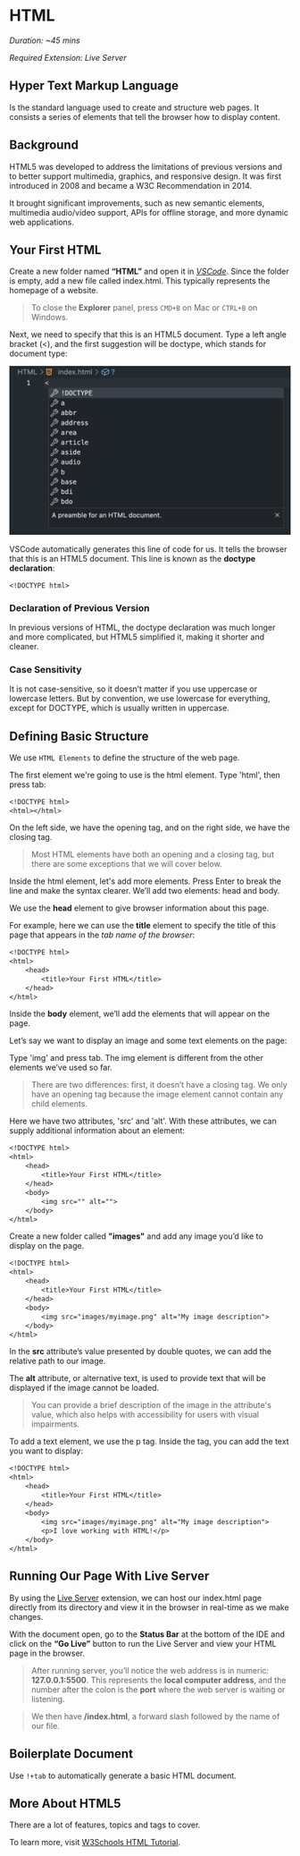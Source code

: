 # HTML

_Duration: ~45 mins_

_Required Extension: Live Server_

## Hyper Text Markup Language

Is the standard language used to create and structure web pages. It consists a series of elements that tell the browser how to display content.

## Background

HTML5 was developed to address the limitations of previous versions and to better support multimedia, graphics, and responsive design. It was first introduced in 2008 and became a W3C Recommendation in 2014.

It brought significant improvements, such as new semantic elements, multimedia audio/video support, APIs for offline storage, and more dynamic web applications.

## Your First HTML

Create a new folder named **“HTML”** and open it in [_VSCode_](https://code.visualstudio.com/). Since the folder is empty, add a new file called index.html. This typically represents the homepage of a website.

> To close the **Explorer** panel, press `CMD+B` on Mac or `CTRL+B` on Windows.

Next, we need to specify that this is an HTML5 document. Type a left angle bracket (<), and the first suggestion will be doctype, which stands for document type:

![html-declaration-intellisense](images/html-declaration-intellisense.png)

VSCode automatically generates this line of code for us. It tells the browser that this is an HTML5 document. This line is known as the **doctype declaration**:

```
<!DOCTYPE html>
```

### Declaration of Previous Version

In previous versions of HTML, the doctype declaration was much longer and more complicated, but HTML5 simplified it, making it shorter and cleaner.

### Case Sensitivity

It is not case-sensitive, so it doesn’t matter if you use uppercase or lowercase letters. But by convention, we use lowercase for everything, except for DOCTYPE, which is usually written in uppercase.

## Defining Basic Structure

We use `HTML Elements` to define the structure of the web page.

The first element we're going to use is the html element. Type 'html', then press tab:

```
<!DOCTYPE html>
<html></html>
```

On the left side, we have the opening tag, and on the right side, we have the closing tag.

> Most HTML elements have both an opening and a closing tag, but there are some exceptions that we will cover below.

Inside the html element, let's add more elements. Press Enter to break the line and make the syntax clearer. We’ll add two elements: head and body.

We use the **head** element to give browser information about this page.

For example, here we can use the **title** element to specify the title of this page that appears in the _tab name of the browser_:

```
<!DOCTYPE html>
<html>
    <head>
        <title>Your First HTML</title>
    </head>
</html>
```

Inside the **body** element, we’ll add the elements that will appear on the page.

Let’s say we want to display an image and some text elements on the page:

Type 'img' and press tab. The img element is different from the other elements we’ve used so far.

> There are two differences: first, it doesn’t have a closing tag. We only have an opening tag because the image element cannot contain any child elements.

Here we have two attributes, 'src' and 'alt'. With these attributes, we can supply additional information about an element:

```
<!DOCTYPE html>
<html>
    <head>
        <title>Your First HTML</title>
    </head>
    <body>
        <img src="" alt="">
    </body>
</html>
```

Create a new folder called **"images"** and add any image you’d like to display on the page.

```
<!DOCTYPE html>
<html>
    <head>
        <title>Your First HTML</title>
    </head>
    <body>
        <img src="images/myimage.png" alt="My image description">
    </body>
</html>
```

In the **src** attribute’s value presented by double quotes, we can add the relative path to our image.

The **alt** attribute, or alternative text, is used to provide text that will be displayed if the image cannot be loaded.

> You can provide a brief description of the image in the attribute's value, which also helps with accessibility for users with visual impairments.

To add a text element, we use the p tag. Inside the tag, you can add the text you want to display:

```
<!DOCTYPE html>
<html>
    <head>
        <title>Your First HTML</title>
    </head>
    <body>
        <img src="images/myimage.png" alt="My image description">
        <p>I love working with HTML!</p>
    </body>
</html>
```

## Running Our Page With Live Server

By using the [Live Server](https://marketplace.visualstudio.com/items?itemName=ritwickdey.LiveServer) extension, we can host our index.html page directly from its directory and view it in the browser in real-time as we make changes.

With the document open, go to the **Status Bar** at the bottom of the IDE and click on the **“Go Live”** button to run the Live Server and view your HTML page in the browser.

> After running server, you’ll notice the web address is in numeric: **127.0.0.1:5500**. This represents the **local computer address**, and the number after the colon is the **port** where the web server is waiting or listening.

> We then have **/index.html**, a forward slash followed by the name of our file.

## Boilerplate Document

Use `!+tab` to automatically generate a basic HTML document.

## More About HTML5

There are a lot of features, topics and tags to cover.

To learn more, visit [W3Schools HTML Tutorial](https://www.w3schools.com/html/).
